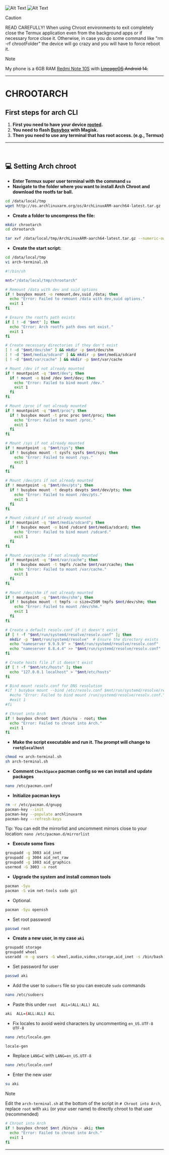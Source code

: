 <img src="https://raw.githubusercontent.com/anlaki-py/chrootarch/main/screenshots/arch.png" alt="Alt Text"/>
<img src="https://raw.githubusercontent.com/anlaki-py/chrootarch/main/screenshots/arch2.png" alt="Alt Text"/>

> [!CAUTION]
> READ CAREFULLY! When using Chroot environments to exit completely close the Termux application even from the background apps or if necessary force close it. Otherwise, in case you do some command like "rm -rf chrootFolder" the device will go crazy and you will have to force reboot it.

> [!NOTE]
> My phone is a 6GB RAM [Redmi Note 10S](https://m.gsmarena.com/xiaomi_redmi_note_10s-10769.php) with ~~[LineageOS](https://lineageos.org/) Android 14.~~

---
# CHROOTARCH

## First steps for arch CLI

1. **First you need to have your device <u>rooted</u>.**
2. **You need to flash [Busybox](https://github.com/Magisk-Modules-Alt-Repo/BuiltIn-BusyBox/releases) with Magisk.**
3. **Then you need to use any terminal that has root access. (e.g., Termux)**

---  

<br>

## 💻 Setting Arch chroot <a name=arch-chroot></a>

- **Enter Termux super user terminal with the command `su`**
- **Navigate to the folder where you want to install Arch Chroot and download the rootfs tar ball.**

```bash
cd /data/local/tmp
wget http://os.archlinuxarm.org/os/ArchLinuxARM-aarch64-latest.tar.gz
```

- **Create a folder to uncompress the file:**

```bash
mkdir chrootarch
cd chrootarch

tar xvf /data/local/tmp/ArchLinuxARM-aarch64-latest.tar.gz --numeric-owner
```

- **Create the start script:**

```bash
cd /data/local/tmp
vi arch-terminal.sh
```

```bash
#!/bin/sh

mnt="/data/local/tmp/chrootarch"

# Remount /data with dev and suid options
if ! busybox mount -o remount,dev,suid /data; then
  echo "Error: Failed to remount /data with dev,suid options."
  exit 1
fi

# Ensure the rootfs path exists
if [ ! -d "$mnt" ]; then
  echo "Error: Arch rootfs path does not exist."
  exit 1
fi

# Create necessary directories if they don't exist
[ ! -d "$mnt/dev/shm" ] && mkdir -p $mnt/dev/shm
[ ! -d "$mnt/media/sdcard" ] && mkdir -p $mnt/media/sdcard
[ ! -d "$mnt/var/cache" ] && mkdir -p $mnt/var/cache

# Mount /dev if not already mounted
if ! mountpoint -q "$mnt/dev"; then
  if ! mount -o bind /dev $mnt/dev; then
    echo "Error: Failed to bind mount /dev."
    exit 1
  fi
fi

# Mount /proc if not already mounted
if ! mountpoint -q "$mnt/proc"; then
  if ! busybox mount -t proc proc $mnt/proc; then
    echo "Error: Failed to mount /proc."
    exit 1
  fi
fi

# Mount /sys if not already mounted
if ! mountpoint -q "$mnt/sys"; then
  if ! busybox mount -t sysfs sysfs $mnt/sys; then
    echo "Error: Failed to mount /sys."
    exit 1
  fi
fi

# Mount /dev/pts if not already mounted
if ! mountpoint -q "$mnt/dev/pts"; then
  if ! busybox mount -t devpts devpts $mnt/dev/pts; then
    echo "Error: Failed to mount /dev/pts."
    exit 1
  fi
fi

# Mount /sdcard if not already mounted
if ! mountpoint -q "$mnt/media/sdcard"; then
  if ! busybox mount -o bind /sdcard $mnt/media/sdcard; then
    echo "Error: Failed to bind mount /sdcard."
    exit 1
  fi
fi

# Mount /var/cache if not already mounted
if ! mountpoint -q "$mnt/var/cache"; then
  if ! busybox mount -t tmpfs /cache $mnt/var/cache; then
    echo "Error: Failed to mount /var/cache."
    exit 1
  fi
fi

# Mount /dev/shm if not already mounted
if ! mountpoint -q "$mnt/dev/shm"; then
  if ! busybox mount -t tmpfs -o size=256M tmpfs $mnt/dev/shm; then
    echo "Error: Failed to mount /dev/shm."
    exit 1
  fi
fi

# Create a default resolv.conf if it doesn't exist
if [ ! -f "$mnt/run/systemd/resolve/resolv.conf" ]; then
  mkdir -p "$mnt/run/systemd/resolve"  # Ensure the directory exists
  echo "nameserver 9.9.9.9" > "$mnt/run/systemd/resolve/resolv.conf"
  echo "nameserver 8.8.4.4" >> "$mnt/run/systemd/resolve/resolv.conf"
fi

# Create hosts file if it doesn't exist
if [ ! -f "$mnt/etc/hosts" ]; then
  echo "127.0.0.1 localhost" > "$mnt/etc/hosts"
fi

# Bind mount resolv.conf for DNS resolution
#if ! busybox mount --bind /etc/resolv.conf $mnt/run/systemd/resolve/resolv.conf; then
  #echo "Error: Failed to bind mount /run/systemd/resolve/resolv.conf."
  #exit 1
#fi

# Chroot into Arch
if ! busybox chroot $mnt /bin/su - root; then
  echo "Error: Failed to chroot into Arch."
  exit 1
fi
```

- **Make the script executable and run it. The prompt will change to `root@localhost`**

```bash
chmod +x arch-terminal.sh
sh arch-terminal.sh
```

- **Comment `CheckSpace` pacman config so we can install and update packages**

```bash
nano /etc/pacman.conf
```

- **Initialize pacman keys**

```bash
rm -r /etc/pacman.d/gnupg
pacman-key --init
pacman-key --populate archlinuxarm
pacman-key --refresh-keys
```

Tip: You can edit the mirrorlist and uncomment mirrors close to your location: `nano /etc/pacman.d/mirrorlist`

- **Execute some fixes**

```bash
groupadd -g 3003 aid_inet
groupadd -g 3004 aid_net_raw
groupadd -g 1003 aid_graphics
usermod -G 3003 -a root
```

- **Upgrade the system and install common tools**

```bash
pacman -Syu
pacman -S vim net-tools sudo git
```

- Optional.

```bash
pacman -Syu openssh
```

- Set root password 
```bash
passwd root
```

- **Create a new user, in my case `aki`**

```bash
groupadd storage
groupadd wheel
useradd -m -g users -G wheel,audio,video,storage,aid_inet -s /bin/bash aki
```

- Set password for user

```bash
passwd aki
```

- Add the user to `sudoers` file so you can execute `sudo` commands

```bash
nano /etc/sudoers
```

- Paste this under `root  ALL=(ALL:ALL) ALL` 

```bash 
aki  ALL=(ALL:ALL) ALL
```

- Fix locales to avoid weird characters by uncommenting `en_US.UTF-8 UTF-8`

```bash
nano /etc/locale.gen
```

```bash
locale-gen
```

- Replace `LANG=C` with `LANG=en_US.UTF-8`

```bash
nano /etc/locale.conf
```

- Enter the new user
```bash
su aki
```

> [!NOTE]
> Edit the `arch-terminal.sh` at the bottom of the script in `# Chroot into Arch`, replace `root` with `aki` (or your user name) to directly chroot to that user (recommended)

```bash
# Chroot into Arch
if ! busybox chroot $mnt /bin/su - aki; then
  echo "Error: Failed to chroot into Arch."
  exit 1
fi
```

---

